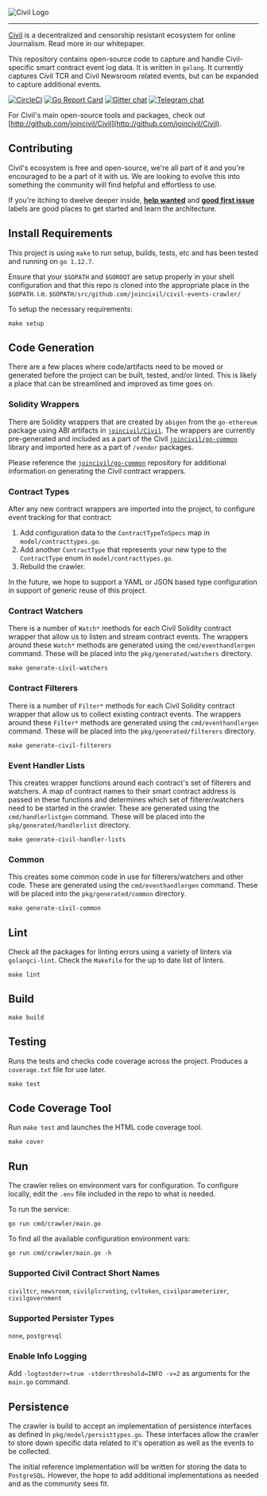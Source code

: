 ![Civil Logo](docs/civil_logo_white.png?raw=true)

---
[Civil](https://joincivil.com/) is a decentralized and censorship resistant ecosystem for online Journalism. Read more in our whitepaper.

This repository contains open-source code to capture and handle Civil-specific smart contract event log data. It is written in `golang`. It currently captures Civil TCR and Civil Newsroom related events, but can be expanded to capture additional events.

[![CircleCI](https://img.shields.io/circleci/project/github/joincivil/civil-events-crawler.svg)](https://circleci.com/gh/joincivil/civil-events-crawler/tree/master)
[![Go Report Card](https://goreportcard.com/badge/github.com/joincivil/civil-events-crawler)](https://goreportcard.com/report/github.com/joincivil/civil-events-crawler)
[![Gitter chat](https://badges.gitter.im/joincivil/Lobby.png)](https://gitter.im/joincivil/Lobby)
[![Telegram chat](https://img.shields.io/badge/chat-telegram-blue.svg)](https://t.me/join_civil)

For Civil's main open-source tools and packages, check out [http://github.com/joincivil/Civil](http://github.com/joincivil/Civil).

## Contributing

Civil's ecosystem is free and open-source, we're all part of it and you're encouraged to be a part of it with us.  We are looking to evolve this into something the community will find helpful and effortless to use.

If you're itching to dwelve deeper inside, [**help wanted**](https://github.com/joincivil/civil-events-crawler/issues?q=is%3Aissue+is%3Aopen+label%3A%22help+wanted%22)
and [**good first issue**](https://github.com/joincivil/civil-events-crawler/issues?q=is%3Aissue+is%3Aopen+label%3A%22good+first+issue%22) labels are good places to get started and learn the architecture.

## Install Requirements

This project is using `make` to run setup, builds, tests, etc and has been tested and running on `go 1.12.7`.

Ensure that your `$GOPATH` and `$GOROOT` are setup properly in your shell configuration and that this repo is cloned into the appropriate place in the `$GOPATH`. i.e. `$GOPATH/src/github.com/joincivil/civil-events-crawler/`

To setup the necessary requirements:

```
make setup
```

## Code Generation

There are a few places where code/artifacts need to be moved or generated before the project can be built, tested, and/or linted.  This is likely a place that can be streamlined and improved as time goes on.

### Solidity Wrappers

There are Solidity wrappers that are created by `abigen` from the `go-ethereum` package using ABI artifacts in [`joincivil/Civil`](http://github.com/joincivil/Civil).
The wrappers are currently pre-generated and included as a part of the Civil [`joincivil/go-common`](http://github.com/joincivil/go-common) library and imported here as a part of `/vendor` packages.

Please reference the [`joincivil/go-common`](http://github.com/joincivil/go-common) repository for additional information on generating the Civil contract wrappers.

### Contract Types

After any new contract wrappers are imported into the project, to configure event tracking for that contract:

1. Add configuration data to the `ContractTypeToSpecs` map in `model/contracttypes.go`.
2. Add another `ContractType` that represents your new type to the `ContractType` enum in `model/contracttypes.go`.
3. Rebuild the crawler.

In the future, we hope to support a YAML or JSON based type configuration in support of generic reuse of this project.

### Contract Watchers

There is a number of `Watch*` methods for each Civil Solidity contract wrapper that allow us to listen and stream contract events.  The wrappers around these `Watch*` methods are generated using the `cmd/eventhandlergen` command.  These will be placed into the `pkg/generated/watchers` directory.

```
make generate-civil-watchers
```

### Contract Filterers

There is a number of `Filter*` methods for each Civil Solidity contract wrapper that allow us to collect existing contract events.  The wrappers around these `Filter*` methods are generated using the `cmd/eventhandlergen` command.  These will be placed into the `pkg/generated/filterers` directory.

```
make generate-civil-filterers
```

### Event Handler Lists

This creates wrapper functions around each contract's set of filterers and watchers.  A map of contract names to their smart contract address is passed in these functions and determines which set of filterer/watchers need to be started in the crawler.  These are generated using the `cmd/handlerlistgen` command.  These will be placed into the `pkg/generated/handlerlist` directory.

```
make generate-civil-handler-lists
```

### Common

This creates some common code in use for filterers/watchers and other code. These are generated using the `cmd/eventhandlergen` command.  These will be placed into the `pkg/generated/common` directory.

```
make generate-civil-common
```

## Lint

Check all the packages for linting errors using a variety of linters via `golangci-lint`.  Check the `Makefile` for the up to date list of linters.

```
make lint
```

## Build


```
make build
```

## Testing

Runs the tests and checks code coverage across the project. Produces a `coverage.txt` file for use later.

```
make test
```

## Code Coverage Tool

Run `make test` and launches the HTML code coverage tool.

```
make cover
```

## Run

The crawler relies on environment vars for configuration. To configure locally, edit the `.env` file included in the repo to what is needed.

To run the service:

```
go run cmd/crawler/main.go
```

To find all the available configuration environment vars:

```
go run cmd/crawler/main.go -h
```

### Supported Civil Contract Short Names
`civiltcr`, `newsroom`, `civilplcrvoting`, `cvltoken`, `civilparameterizer`, `civilgovernment`

### Supported Persister Types
`none`, `postgresql`

### Enable Info Logging

Add `-logtostderr=true -stderrthreshold=INFO -v=2` as arguments for the `main.go` command.

## Persistence

The crawler is build to accept an implementation of persistence interfaces as defined in `pkg/model/persisttypes.go`.  These interfaces allow the crawler to store down specific data related to it's operation as well as the events to be collected.

The initial reference implementation will be written for storing the data to `PostgreSQL`. However, the hope to add additional implementations as needed and as the community sees fit.

